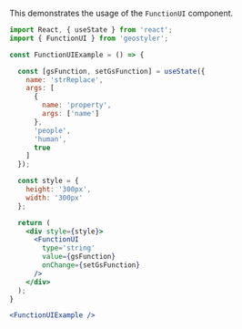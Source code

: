 <!--
 * Released under the BSD 2-Clause License
 *
 * Copyright © 2018-present, terrestris GmbH & Co. KG and GeoStyler contributors
 * All rights reserved.
 *
 * Redistribution and use in source and binary forms, with or without
 * modification, are permitted provided that the following conditions are met:
 *
 * * Redistributions of source code must retain the above copyright notice,
 *   this list of conditions and the following disclaimer.
 *
 * * Redistributions in binary form must reproduce the above copyright notice,
 *   this list of conditions and the following disclaimer in the documentation
 *   and/or other materials provided with the distribution.
 *
 * THIS SOFTWARE IS PROVIDED BY THE COPYRIGHT HOLDERS AND CONTRIBUTORS "AS IS"
 * AND ANY EXPRESS OR IMPLIED WARRANTIES, INCLUDING, BUT NOT LIMITED TO, THE
 * IMPLIED WARRANTIES OF MERCHANTABILITY AND FITNESS FOR A PARTICULAR PURPOSE
 * ARE DISCLAIMED. IN NO EVENT SHALL THE COPYRIGHT HOLDER OR CONTRIBUTORS BE
 * LIABLE FOR ANY DIRECT, INDIRECT, INCIDENTAL, SPECIAL, EXEMPLARY, OR
 * CONSEQUENTIAL DAMAGES (INCLUDING, BUT NOT LIMITED TO, PROCUREMENT OF
 * SUBSTITUTE GOODS OR SERVICES; LOSS OF USE, DATA, OR PROFITS; OR BUSINESS
 * INTERRUPTION) HOWEVER CAUSED AND ON ANY THEORY OF LIABILITY, WHETHER IN
 * CONTRACT, STRICT LIABILITY, OR TORT (INCLUDING NEGLIGENCE OR OTHERWISE)
 * ARISING IN ANY WAY OUT OF THE USE OF THIS SOFTWARE, EVEN IF ADVISED OF THE
 * POSSIBILITY OF SUCH DAMAGE.
 *
-->

This demonstrates the usage of the `FunctionUI` component.

```jsx
import React, { useState } from 'react';
import { FunctionUI } from 'geostyler';

const FunctionUIExample = () => {

  const [gsFunction, setGsFunction] = useState({
    name: 'strReplace',
    args: [
      {
        name: 'property',
        args: ['name']
      },
      'people',
      'human',
      true
    ]
  });

  const style = {
    height: '300px',
    width: '300px'
  };

  return (
    <div style={style}>
      <FunctionUI
        type='string'
        value={gsFunction}
        onChange={setGsFunction}
      />
    </div>
  );
}

<FunctionUIExample />
```
